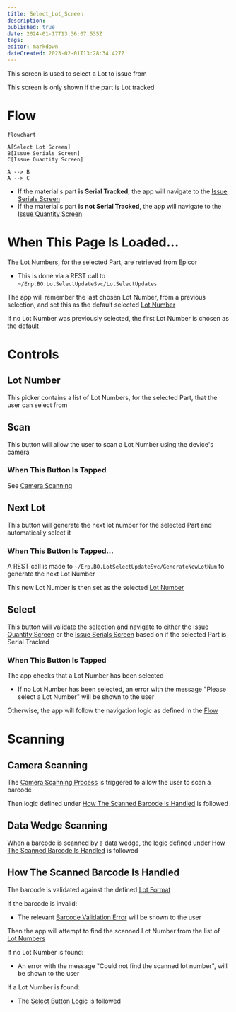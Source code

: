 ```yaml
---
title: Select_Lot_Screen
description: 
published: true
date: 2024-01-17T13:36:07.535Z
tags: 
editor: markdown
dateCreated: 2023-02-01T13:28:34.427Z
---
```


This screen is used to select a Lot to issue from

This screen is only shown if the part is Lot tracked


# Flow
```mermaid
flowchart

A[Select Lot Screen]
B[Issue Serials Screen]
C[Issue Quantity Screen]

A --> B
A --> C
```
- If the material's part **is Serial Tracked**, the app will navigate to the [Issue Serials Screen](./Issue_Serials_Screen.md)
- If the material's part **is not Serial Tracked**, the app will navigate to the [Issue Quantity Screen](./Issue_Quantity_Screen.md)


# When This Page Is Loaded...
The Lot Numbers, for the selected Part, are retrieved from Epicor
- This is done via a REST call to `~/Erp.BO.LotSelectUpdateSvc/LotSelectUpdates`

The app will remember the last chosen Lot Number, from a previous selection, and set this as the default selected [Lot Number](#lot-number)

If no Lot Number was previously selected, the first Lot Number is chosen as the default


# Controls
## Lot Number
This picker contains a list of Lot Numbers, for the selected Part, that the user can select from


## Scan
This button will allow the user to scan a Lot Number using the device's camera

### When This Button Is Tapped
See [Camera Scanning](#camera-scanning)


## Next Lot
This button will generate the next lot number for the selected Part and automatically select it

### When This Button Is Tapped...
A REST call is made to `~/Erp.BO.LotSelectUpdateSvc/GenerateNewLotNum` to generate the next Lot Number

This new Lot Number is then set as the selected [Lot Number](#lot-number)


## Select
This button will validate the selection and navigate to either the [Issue Quantity Screen](./Issue_Quantity_Screen.md) or the [Issue Serials Screen](./Issue_Serials_Screen.md) based on if the selected Part is Serial Tracked

### When This Button Is Tapped
The app checks that a Lot Number has been selected
- If no Lot Number has been selected, an error with the message "Please select a Lot Number" will be shown to the user

Otherwise, the app will follow the navigation logic as defined in the [Flow](#flow)


# Scanning
## Camera Scanning
The [Camera Scanning Process](../../../Scanning.md#camera-scanning) is triggered to allow the user to scan a barcode

Then logic defined under [How The Scanned Barcode Is Handled](#how-the-scanned-barcode-is-handled) is followed


## Data Wedge Scanning
When a barcode is scanned by a data wedge, the logic defined under [How The Scanned Barcode Is Handled](#how-the-scanned-barcode-is-handled) is followed


## How The Scanned Barcode Is Handled
The barcode is validated against the defined [Lot Format](../../../Scanning.md#lot-format) 

If the barcode is invalid:
- The relevant [Barcode Validation Error](../../../Scanning.md#barcode-validation-errors) will be shown to the user

Then the app will attempt to find the scanned Lot Number from the list of [Lot Numbers](#lot-number)

If no Lot Number is found:
- An error with the message "Could not find the scanned lot number", will be shown to the user

If a Lot Number is found:
* The [Select Button Logic](#when-this-button-is-tapped-2) is followed